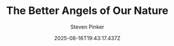 ---
title: "The Better Angels of Our Nature"
date: "2025-08-16T19:43:17.437Z"
author: "Steven Pinker"
read_year: "NO"
recommendation: '3'
url: /bookshelf/the-better-angels-of-our-nature
---